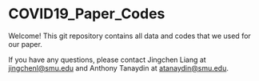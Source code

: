 # COVID19_Paper_Codes

Welcome! This git repository contains all data and codes that we used for our paper.



If you have any questions, please contact Jingchen Liang at jingchenl@smu.edu and Anthony Tanaydin at atanaydin@smu.edu.
